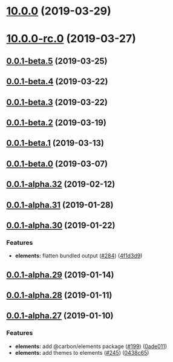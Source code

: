 # [10.0.0](https://github.com/IBM/carbon-elements/tree/master/packages/elements/compare/v10.0.0-rc.0...v10.0.0) (2019-03-29)



# [10.0.0-rc.0](https://github.com/IBM/carbon-elements/tree/master/packages/elements/compare/v0.0.1-beta.5...v10.0.0-rc.0) (2019-03-27)



## [0.0.1-beta.5](https://github.com/IBM/carbon-elements/tree/master/packages/elements/compare/v0.0.1-beta.4...v0.0.1-beta.5) (2019-03-25)



## [0.0.1-beta.4](https://github.com/IBM/carbon-elements/tree/master/packages/elements/compare/v0.0.1-beta.3...v0.0.1-beta.4) (2019-03-22)



## [0.0.1-beta.3](https://github.com/IBM/carbon-elements/tree/master/packages/elements/compare/v0.0.1-beta.2...v0.0.1-beta.3) (2019-03-22)



## [0.0.1-beta.2](https://github.com/IBM/carbon-elements/tree/master/packages/elements/compare/v0.0.1-beta.1...v0.0.1-beta.2) (2019-03-19)



## [0.0.1-beta.1](https://github.com/IBM/carbon-elements/tree/master/packages/elements/compare/v0.0.1-beta.0...v0.0.1-beta.1) (2019-03-13)



## [0.0.1-beta.0](https://github.com/IBM/carbon-elements/tree/master/packages/elements/compare/v0.0.1-alpha.32...v0.0.1-beta.0) (2019-03-07)



## [0.0.1-alpha.32](https://github.com/IBM/carbon-elements/tree/master/packages/elements/compare/v0.0.1-alpha.31...v0.0.1-alpha.32) (2019-02-12)



## [0.0.1-alpha.31](https://github.com/IBM/carbon-elements/tree/master/packages/elements/compare/v0.0.1-alpha.30...v0.0.1-alpha.31) (2019-01-28)



## [0.0.1-alpha.30](https://github.com/IBM/carbon-elements/tree/master/packages/elements/compare/v0.0.1-alpha.29...v0.0.1-alpha.30) (2019-01-22)


### Features

* **elements:** flatten bundled output ([#284](https://github.com/IBM/carbon-elements/tree/master/packages/elements/issues/284)) ([4f1d3d9](https://github.com/IBM/carbon-elements/tree/master/packages/elements/commit/4f1d3d9))



## [0.0.1-alpha.29](https://github.com/IBM/carbon-elements/tree/master/packages/elements/compare/v0.0.1-alpha.28...v0.0.1-alpha.29) (2019-01-14)



## [0.0.1-alpha.28](https://github.com/IBM/carbon-elements/tree/master/packages/elements/compare/v0.0.1-alpha.27...v0.0.1-alpha.28) (2019-01-11)



## [0.0.1-alpha.27](https://github.com/IBM/carbon-elements/tree/master/packages/elements/compare/v0.0.1-alpha.26...v0.0.1-alpha.27) (2019-01-10)


### Features

* **elements:** add @carbon/elements package ([#199](https://github.com/IBM/carbon-elements/tree/master/packages/elements/issues/199)) ([0ade011](https://github.com/IBM/carbon-elements/tree/master/packages/elements/commit/0ade011))
* **elements:** add themes to elements ([#245](https://github.com/IBM/carbon-elements/tree/master/packages/elements/issues/245)) ([0438c65](https://github.com/IBM/carbon-elements/tree/master/packages/elements/commit/0438c65))



